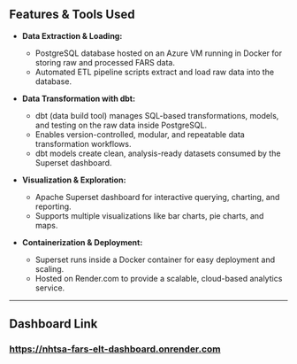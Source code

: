 ## Features & Tools Used

- **Data Extraction & Loading:**

  - PostgreSQL database hosted on an Azure VM running in Docker for storing raw and processed FARS data.
  - Automated ETL pipeline scripts extract and load raw data into the database.

- **Data Transformation with dbt:**

  - dbt (data build tool) manages SQL-based transformations, models, and testing on the raw data inside PostgreSQL.
  - Enables version-controlled, modular, and repeatable data transformation workflows.
  - dbt models create clean, analysis-ready datasets consumed by the Superset dashboard.

- **Visualization & Exploration:**

  - Apache Superset dashboard for interactive querying, charting, and reporting.
  - Supports multiple visualizations like bar charts, pie charts, and maps.

- **Containerization & Deployment:**
  - Superset runs inside a Docker container for easy deployment and scaling.
  - Hosted on Render.com to provide a scalable, cloud-based analytics service.

---

## Dashboard Link

### https://nhtsa-fars-elt-dashboard.onrender.com
